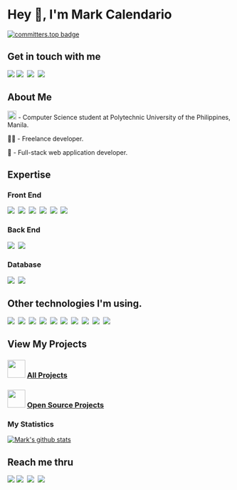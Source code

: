 <h1>Hey 👋, I'm Mark Calendario</h2>

[![committers.top badge](https://user-badge.committers.top/philippines/markcalendario.svg)](https://user-badge.committers.top/philippines/markcalendario)

<div>
  <h2>Get in touch with me</h2>
  <a href="https://markkennethcalendario.web.app"><img src="https://img.shields.io/badge/Portfolio-white?style=for-the-badge"></a>
  <a href="https://www.facebook.com/markcalendario"><img src="https://img.shields.io/badge/Facebook-3b5998?style=for-the-badge&logo=facebook&logoColor=white"></a>&nbsp;
  <a href="https://www.github.com/markcalendario"><img src="https://img.shields.io/badge/Github-f5f5f5?style=for-the-badge&logo=Github&logoColor=black"></a>&nbsp;
  <a href="https://www.linkedin.com/in/mark-kenneth-calendario"><img src="https://img.shields.io/badge/LinkedIn-0077B5?style=for-the-badge&logo=linkedin&logoColor=white"></a>&nbsp;
</div>

<div>
  <h2>About Me</h2>
  <p><img src="https://www.pup.edu.ph/about/images/PUPLogo.png" width="20px"/> - Computer Science student at Polytechnic University of the Philippines, Manila.</p>
  <p>👨‍💻 -  Freelance developer.</p>
  <p>🌱 -  Full-stack web application developer.</p>
</div>

<div>
  <h2>Expertise</h2>
  <div>
    <h3>Front End</h3>
    <img src="https://img.shields.io/badge/NEXT.JS-333333?style=for-the-badge&logo=next.js&logoColor=white"/>&nbsp;
    <img src="https://shields.io/badge/react-blue?logo=react&logoColor=white&style=for-the-badge"/>&nbsp;
    <img src="https://img.shields.io/badge/SASS-cc6699?style=for-the-badge&logo=SASS&logoColor=white"/>&nbsp;
    <img src="https://img.shields.io/badge/Javascript-f0ab4f?style=for-the-badge&logo=Javascript&logoColor=white"/>&nbsp;
    <img src="https://img.shields.io/badge/HTML5-E34C26?style=for-the-badge&logo=html5&logoColor=white"/>&nbsp;
    <img src="https://img.shields.io/badge/CSS3-264de4?style=for-the-badge&logo=css3&logoColor=white"/>&nbsp;
  </div>

  <div>
    <h3>Back End</h3>
    <img src="https://img.shields.io/badge/Node.JS-3C873A?style=for-the-badge&logo=node.js&logoColor=white"/>&nbsp;
    <img src="https://img.shields.io/badge/Express-333333?style=for-the-badge&logo=express&logoColor=white"/>&nbsp;
  </div>

  <div>
    <h3>Database</h3>
    <img src="https://img.shields.io/badge/MongoDB-3FA037?style=for-the-badge&logo=mongodb&logoColor=white"/>&nbsp;
    <img src="https://img.shields.io/badge/MYSQL-F29111?style=for-the-badge&logo=mysql&logoColor=white"/>&nbsp;
  </div>

  <h2>Other technologies I'm using.</h2>
  <div>
    <img src="https://img.shields.io/badge/NGINX-009037?style=for-the-badge&logo=nginx&logoColor=white"/>&nbsp;
    <img src="https://img.shields.io/badge/NPM-C60001?style=for-the-badge&logo=npm&logoColor=white"/>&nbsp;
    <img src="https://img.shields.io/badge/Git-F1502F?style=for-the-badge&logo=git&logoColor=white"/>&nbsp;
    <img src="https://img.shields.io/badge/GitHub-202124?style=for-the-badge&logo=github&logoColor=white"/>&nbsp;
    <img src="https://img.shields.io/badge/Postman-ef5b25?style=for-the-badge&logo=Postman&logoColor=white"/>&nbsp;
    <img src="https://img.shields.io/badge/PM2-7F00FF?style=for-the-badge&logo=pm2&logoColor=white"/>&nbsp;
    <img src="https://img.shields.io/badge/Electron-B2E0E8?style=for-the-badge&logo=Electron&logoColor=black"/>&nbsp;
    <img src="https://img.shields.io/badge/VSCode-0078d7?style=for-the-badge&logo=visual%20studio%20code&logoColor=white"/>&nbsp;
    <img src="https://img.shields.io/badge/VPS Ubuntu-red?style=for-the-badge&logo=ubuntu&logoColor=white"/>&nbsp;
    <img src="https://img.shields.io/badge/Windows-0078D6?style=for-the-badge&logo=windows&logoColor=white"/>&nbsp;
  </div>
</div>

<div>
  <h2>View My Projects</h2>
  <h3> 
    <img src="https://acegif.com/wp-content/uploads/2020/b72nv6/partyparrt-21.gif" width="40"> <a href="https://markkennethcalendario.web.app#projects">All Projects</a>
  </h3>
  <h3> 
    <img src="https://acegif.com/wp-content/uploads/2020/b72nv6/partyparrt-21.gif" width="40"> <a href="https://github.com/markcalendario?tab=repositories">Open Source Projects</a>
  </h3>
</div>

<div>
  <h3> My Statistics </h3>

  [![Mark's github stats](https://github-readme-stats.vercel.app/api?username=markcalendario&theme=github_dark_dimmed&count_private=true)](https://github.com/markcalendario/)
</div>

<div>
  <h2>Reach me thru</h2>
  <a href="https://markkennethcalendario.web.app"><img src="https://img.shields.io/badge/Portfolio-white?style=for-the-badge"></a>
  <a href="https://www.facebook.com/markcalendario"><img src="https://img.shields.io/badge/Facebook-3b5998?style=for-the-badge&logo=facebook&logoColor=white"></a>&nbsp;
  <a href="https://www.github.com/markcalendario"><img src="https://img.shields.io/badge/Github-f5f5f5?style=for-the-badge&logo=Github&logoColor=black"></a>&nbsp;
  <a href="https://www.linkedin.com/in/mark-kenneth-calendario"><img src="https://img.shields.io/badge/LinkedIn-0077B5?style=for-the-badge&logo=linkedin&logoColor=white"></a>&nbsp;
</div>


